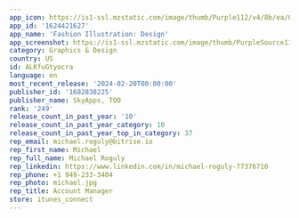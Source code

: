 ```yaml
---
app_icon: https://is1-ssl.mzstatic.com/image/thumb/Purple112/v4/8b/ea/05/8bea0596-c59a-ee9c-6dcf-5d328f7d1976/AppIcon-0-1x_U007emarketing-0-10-0-0-85-220-0.png/1024x1024bb.png
app_id: '1624421627'
app_name: 'Fashion Illustration: Design'
app_screenshot: https://is1-ssl.mzstatic.com/image/thumb/PurpleSource112/v4/fc/c5/15/fcc51554-f48a-cfb2-c1b7-fe50b90ddb48/934cfcf6-896e-447d-a4b2-b17d0d627028_EN-01.jpg/1242x2688bb.png
category: Graphics & Design
country: US
id: ALKfuGtyocra
language: en
most_recent_release: '2024-02-20T00:00:00'
publisher_id: '1682838225'
publisher_name: SkyApps, TOO
rank: '249'
release_count_in_past_year: '10'
release_count_in_past_year_category: 10
release_count_in_past_year_top_in_category: 37
rep_email: michael.roguly@bitrise.io
rep_first_name: Michael
rep_full_name: Michael Roguly
rep_linkedin: https://www.linkedin.com/in/michael-roguly-77376710
rep_phone: +1 949-233-3404
rep_photo: michael.jpg
rep_title: Account Manager
store: itunes_connect
---
```

